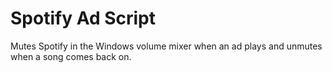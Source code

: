 # Spotify Ad Script

Mutes Spotify in the Windows volume mixer when an ad plays and unmutes when a song comes back on.

